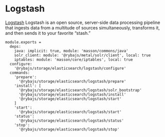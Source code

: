 
# Logstash

[Logstash](https://www.elastic.co/products/logstash) Logstash is an open source, server-side data processing pipeline that ingests data from a multitude of sources simultaneously, transforms it, and then sends it to your favorite “stash.”

    module.exports =
      deps:
        java: implicit: true, module: 'masson/commons/java'
        solr_client: module: '@rybajs/metal/solr/client', local: true
        iptables: module: 'masson/core/iptables', local: true
      configure:
        '@rybajs/storage/elasticsearch/logstash/configure'
      commands:
        'prepare':
          '@rybajs/storage/elasticsearch/logstash/prepare'
        'install': [
          '@rybajs/storage/elasticsearch/logstash/solr_bootstrap'
          '@rybajs/storage/elasticsearch/logstash/install'
          '@rybajs/storage/elasticsearch/logstash/start'
        ]
        'start':
          '@rybajs/storage/elasticsearch/logstash/start'
        'status':
          '@rybajs/storage/elasticsearch/logstash/status'
        'stop':
          '@rybajs/storage/elasticsearch/logstash/stop'
